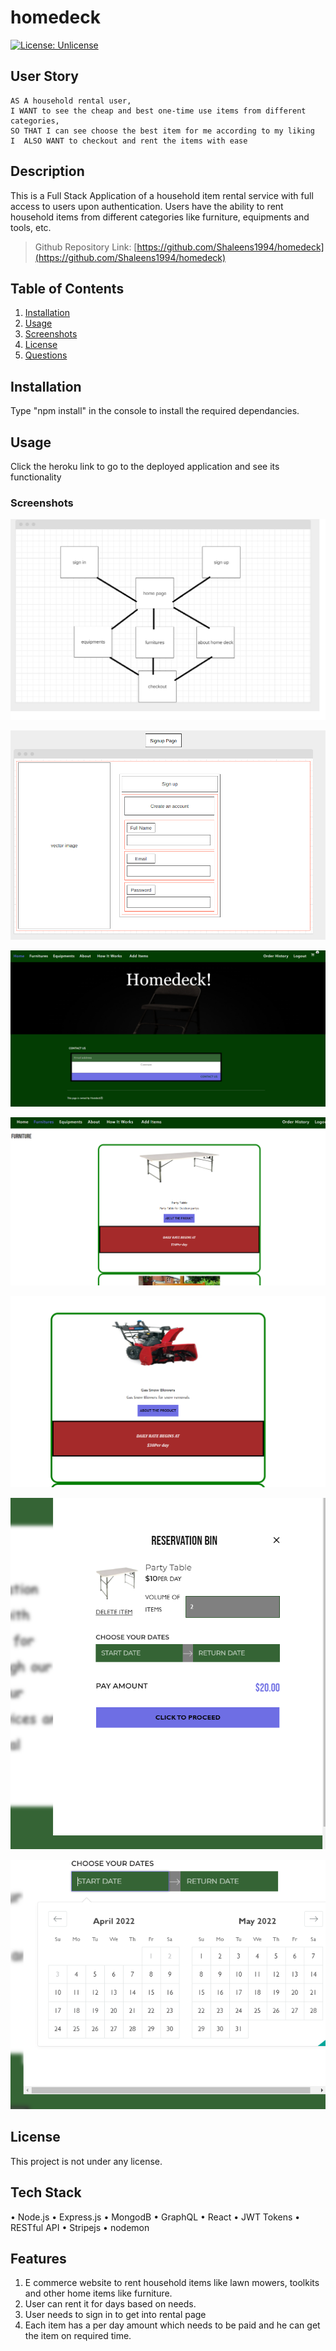 # homedeck

[![License: Unlicense](https://img.shields.io/badge/license-Unlicense-blue.svg)](http://unlicense.org/)

## User Story

```
AS A household rental user, 
I WANT to see the cheap and best one-time use items from different categories,
SO THAT I can see choose the best item for me according to my liking
I  ALSO WANT to checkout and rent the items with ease
```
## Description

This is a Full Stack Application of a household item rental service with full access to users upon authentication. Users have the ability to rent household items from different categories like furniture, equipments and tools, etc.

> Github Repository Link: [https://github.com/Shaleens1994/homedeck](https://github.com/Shaleens1994/homedeck)

## Table of Contents

1. [Installation](#installation)
2. [Usage](#usage)
3. [Screenshots](#Screenshots)
4. [License](#license)
5. [Questions](#questions)

## Installation

Type "npm install" in the console to install the required dependancies.

## Usage

Click the heroku link to go to the deployed application and see its functionality

### Screenshots

![Workflow](./assets/Portfolio.png)

![login](./assets/login.png)

![hompeage](./assets/homepage.png)

![furniture](./assets/furniture.png)

![equipment](./assets/equipment.png)

![reservation](./assets/reservation.png)

![calendar](./assets/calendar.png)

## License

This project is not under any license.

## Tech Stack
•	Node.js
•	Express.js
•	MongodB
•	GraphQL
•	React
•	JWT Tokens
•	RESTful API 
•	Stripejs
•	nodemon
## Features
1.	E commerce website to rent household items like lawn mowers, toolkits and other home items like furniture.
2.	User can rent it for days based on needs.	
3.	User needs to sign in to get into rental page
4.	Each item has a per day amount which needs to be paid and he can get the item on required time.



